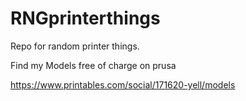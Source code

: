 # RNGprinterthings

Repo for random printer things.

Find my Models free of charge on prusa

https://www.printables.com/social/171620-yell/models
